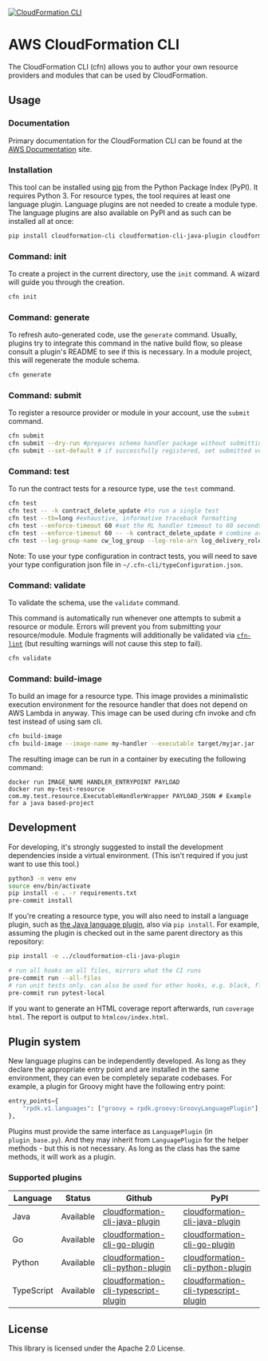 [![CloudFormation CLI](https://github.com/aws-cloudformation/cloudformation-cli/actions/workflows/pr-ci.yaml/badge.svg?branch=master)](https://github.com/aws-cloudformation/cloudformation-cli/actions/workflows/pr-ci.yaml)

# AWS CloudFormation CLI

The CloudFormation CLI (cfn) allows you to author your own resource providers and modules that can be used by CloudFormation.

## Usage

### Documentation

Primary documentation for the CloudFormation CLI can be found at the [AWS Documentation](https://docs.aws.amazon.com/cloudformation-cli/latest/userguide/what-is-cloudformation-cli.html) site.

### Installation

This tool can be installed using [pip](https://pypi.org/project/pip/) from the Python Package Index (PyPI). It requires Python 3. For resource types, the tool requires at least one language plugin. Language plugins are not needed to create a module type. The language plugins are also available on PyPI and as such can be installed all at once:

```bash
pip install cloudformation-cli cloudformation-cli-java-plugin cloudformation-cli-go-plugin cloudformation-cli-python-plugin cloudformation-cli-typescript-plugin
```


### Command: init

To create a project in the current directory, use the `init` command. A wizard will guide you through the creation.

```bash
cfn init
```

### Command: generate

To refresh auto-generated code, use the `generate` command. Usually, plugins try to integrate this command in the native build flow, so please consult a plugin's README to see if this is necessary.
In a module project, this will regenerate the module schema.

```bash
cfn generate
```

### Command: submit

To register a resource provider or module in your account, use the `submit` command.

```bash
cfn submit
cfn submit --dry-run #prepares schema handler package without submitting for registration
cfn submit --set-default # if successfully registered, set submitted version to be the new default version
```

### Command: test

To run the contract tests for a resource type, use the `test` command.

```bash
cfn test
cfn test -- -k contract_delete_update #to run a single test
cfn test --tb=long #exhaustive, informative traceback formatting
cfn test --enforce-timeout 60 #set the RL handler timeout to 60 seconds and CUD handler timeout to 120 seconds.
cfn test --enforce-timeout 60 -- -k contract_delete_update # combine args
cfn test --log-group-name cw_log_group --log-role-arn log_delivery_role_arn # Handler logs generated by contract tests will be delivered to the specified cw_log_group using the credentials from log_delivery_role_arn
```

Note: To use your type configuration in contract tests, you will need to save your type configuration json file in `~/.cfn-cli/typeConfiguration.json`.

### Command: validate

To validate the schema, use the `validate` command.

This command is automatically run whenever one attempts to submit a resource or module. Errors will prevent you from submitting your resource/module. Module fragments will additionally be validated via [`cfn-lint`](https://github.com/aws-cloudformation/cfn-python-lint/) (but resulting warnings will not cause this step to fail).

```bash
cfn validate
```

### Command: build-image

To build an image for a resource type. This image provides a minimalistic execution environment for the resource handler that does not depend on AWS Lambda in anyway. This image can be used during cfn invoke and cfn test instead of using sam cli.

```bash
cfn build-image
cfn build-image --image-name my-handler --executable target/myjar.jar
```

The resulting image can be run in a container by executing the following command:

```
docker run IMAGE_NAME HANDLER_ENTRYPOINT PAYLOAD
docker run my-test-resource com.my.test.resource.ExecutableHandlerWrapper PAYLOAD_JSON # Example for a java based-project
```


## Development

For developing, it's strongly suggested to install the development dependencies inside a virtual environment. (This isn't required if you just want to use this tool.)

```bash
python3 -m venv env
source env/bin/activate
pip install -e . -r requirements.txt
pre-commit install
```

If you're creating a resource type, you will also need to install a language plugin, such as [the Java language plugin](https://github.com/aws-cloudformation/cloudformation-cli-java-plugin), also via `pip install`. For example, assuming the plugin is checked out in the same parent directory as this repository:

```bash
pip install -e ../cloudformation-cli-java-plugin
```

```bash
# run all hooks on all files, mirrors what the CI runs
pre-commit run --all-files
# run unit tests only. can also be used for other hooks, e.g. black, flake8, pylint-local
pre-commit run pytest-local
```

If you want to generate an HTML coverage report afterwards, run `coverage html`. The report is output to `htmlcov/index.html`.

## Plugin system

New language plugins can be independently developed. As long as they declare the appropriate entry point and are installed in the same environment, they can even be completely separate codebases. For example, a plugin for Groovy might have the following entry point:

```python
entry_points={
    "rpdk.v1.languages": ["groovy = rpdk.groovy:GroovyLanguagePlugin"],
},
```

Plugins must provide the same interface as `LanguagePlugin` (in `plugin_base.py`). And they may inherit from `LanguagePlugin` for the helper methods - but this is not necessary. As long as the class has the same methods, it will work as a plugin.

### Supported plugins

| Language | Status            | Github                                                                                                      | PyPI                                                                                       |
| -------- | ----------------- | ----------------------------------------------------------------------------------------------------------- | ---------------------------------------------------------------------------------------------- |
| Java      | Available         | [cloudformation-cli-java-plugin](https://github.com/aws-cloudformation/cloudformation-cli-java-plugin/)     | [cloudformation-cli-java-plugin](https://pypi.org/project/cloudformation-cli-java-plugin/)     |
| Go        | Available         | [cloudformation-cli-go-plugin](https://github.com/aws-cloudformation/cloudformation-cli-go-plugin/)         | [cloudformation-cli-go-plugin](https://pypi.org/project/cloudformation-cli-go-plugin/)         |
| Python    | Available         | [cloudformation-cli-python-plugin](https://github.com/aws-cloudformation/cloudformation-cli-python-plugin/) | [cloudformation-cli-python-plugin](https://pypi.org/project/cloudformation-cli-python-plugin/) |
| TypeScript| Available         | [cloudformation-cli-typescript-plugin](https://github.com/aws-cloudformation/cloudformation-cli-typescript-plugin/) | [cloudformation-cli-typescript-plugin](https://pypi.org/project/cloudformation-cli-typescript-plugin/) |

## License

This library is licensed under the Apache 2.0 License.
